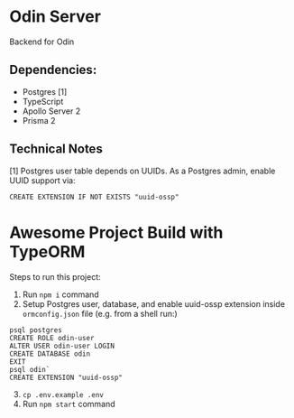 # Odin Server
Backend for Odin

## Dependencies:

 - Postgres [1]
 - TypeScript
 - Apollo Server 2
 - Prisma 2


## Technical Notes
[1] Postgres user table depends on UUIDs. As a Postgres admin, enable UUID support via:
  ```
  CREATE EXTENSION IF NOT EXISTS "uuid-ossp"
  ```

# Awesome Project Build with TypeORM
        
Steps to run this project:

1. Run `npm i` command
2. Setup Postgres user, database, and enable uuid-ossp extension inside `ormconfig.json` file
  (e.g. from a shell run:)
  ```
  psql postgres
  CREATE ROLE odin-user
  ALTER USER odin-user LOGIN
  CREATE DATABASE odin
  EXIT
  psql odin`
  CREATE EXTENSION "uuid-ossp"
  ```
3. `cp .env.example .env`
4. Run `npm start` command

